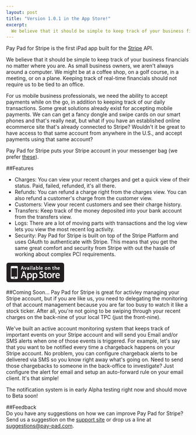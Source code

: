 ```yaml
---
layout: post
title: "Version 1.0.1 in the App Store!"
excerpt:
  We believe that it should be simple to keep track of your business financials no matter where you are. As small business owners, we aren't always around a computer. We might be at a coffee shop, on a golf course, in a meeting, or on a plane. Keeping track of real-time financials should not require us to be tied to an office.
---
```


Pay Pad for Stripe is the first iPad app built for the [Stripe](http://www.stripe.com) API.

We believe that it should be simple to keep track of your business financials no matter where you are. As small business owners, we aren't always around a computer. We might be at a coffee shop, on a golf course, in a meeting, or on a plane. Keeping track of real-time financials should not require us to be tied to an office.

For us mobile business professionals, we need the ability to accept payments while on the go, in addition to keeping track of our daily transactions. Some great solutions already exist for accepting mobile payments. We can can get a fancy dongle and swipe cards on our smart phones and that's really neat, but what if you have an established online ecommerce site that's already connected to Stripe? Wouldn't it be great to have access to that same account from anywhere in the U.S., and accept payments using that same account?

Pay Pad for Stripe puts your Stripe account in your messenger bag (we prefer [these](http://www.timbuk2.com)). 

##Features  
- Charges: You can view your recent charges and get a quick view of their status. Paid, failed, refunded, it's all there.  
- Refunds: You can refund a charge right from the charges view. You can also refund a customer's charge from the customer view.  
- Customers: View your recent customers and see their charge history.  
- Transfers: Keep track of the money deposited into your bank account from the transfers view.  
- Logs: There are a lot of moving parts with transactions and the log view lets you view the most recent log activity.  
- Security: Pay Pad for Stripe is built on top of the Stripe Platform and uses OAuth to authenticate with Stripe. This means that you get the same great comfort and security from Stripe with out the hassle of working about complex PCI requirements.

<a href="http://itunes.apple.com/us/app/pay-pad-for-stripe/id545150163?ls=1&mt=8"><img src="/img/app-store-badge.png" alt="Available in the App Store"></a>

##Coming Soon...
Pay Pad for Stripe is great for activley managing your Stripe account, but if you are like us, you need to delegating the monitoring of that account management because you are far too busy to watch it like a stock ticker. After all, you're not going to be swiping through your recent charges on the back-nine of your local TPC (just the front-nine). 

We've built an active account monitoring system that keeps track of important events on your Stripe account and will send you Email and/or SMS alerts when one of those events is triggered. For example, let's say that you want to be notified every time a chargeback happens on your Stripe account. No problem, you can configure chargeback alerts to be delivered via SMS so you know right away what's going on. Need to send those chargebacks to someone in the back-office to investigate? Just configure the alert for email and setup an auto-forward rule on your email client. It's that simple!

The notification system is in early Alpha testing right now and should move to Beta soon!

##Feedback  
Do you have any suggestions on how we can improve Pay Pad for Stripe? Send us a suggestion on the [support site](http://paypad.uservoice.com) or drop us a line at [suggestions@pay-pad.com](mailto:suggestions@pay-pad.com).